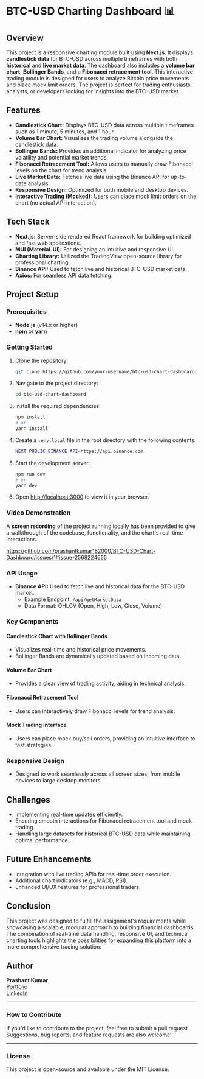 # BTC-USD Charting Dashboard 📊

## Overview

This project is a responsive charting module built using **Next.js**. It displays **candlestick data** for BTC-USD across multiple timeframes with both **historical** and **live market data**. The dashboard also includes a **volume bar chart**, **Bollinger Bands**, and a **Fibonacci retracement tool**. This interactive trading module is designed for users to analyze Bitcoin price movements and place mock limit orders. The project is perfect for trading enthusiasts, analysts, or developers looking for insights into the BTC-USD market.

## Features

- **Candlestick Chart:** Displays BTC-USD data across multiple timeframes such as 1 minute, 5 minutes, and 1 hour.
- **Volume Bar Chart:** Visualizes the trading volume alongside the candlestick data.
- **Bollinger Bands:** Provides an additional indicator for analyzing price volatility and potential market trends.
- **Fibonacci Retracement Tool:** Allows users to manually draw Fibonacci levels on the chart for trend analysis.
- **Live Market Data:** Fetches live data using the Binance API for up-to-date analysis.
- **Responsive Design:** Optimized for both mobile and desktop devices.
- **Interactive Trading (Mocked):** Users can place mock limit orders on the chart (no actual API interaction).
  
## Tech Stack

- **Next.js:** Server-side rendered React framework for building optimized and fast web applications.
- **MUI (Material-UI):** For designing an intuitive and responsive UI.
- **Charting Library:** Utilized the TradingView open-source library for professional charting.
- **Binance API:** Used to fetch live and historical BTC-USD market data.
- **Axios:** For seamless API data fetching.

## Project Setup

### Prerequisites

- **Node.js** (v14.x or higher)
- **npm** or **yarn**

### Getting Started

1. Clone the repository:
   ```bash
   git clone https://github.com/your-username/btc-usd-chart-dashboard.git
   ```

2. Navigate to the project directory:
   ```bash
   cd btc-usd-chart-dashboard
   ```

3. Install the required dependencies:
   ```bash
   npm install
   # or
   yarn install
   ```

4. Create a `.env.local` file in the root directory with the following contents:
   ```bash
   NEXT_PUBLIC_BINANCE_API=https://api.binance.com
   ```

5. Start the development server:
   ```bash
   npm run dev
   # or
   yarn dev
   ```

6. Open [http://localhost:3000](http://localhost:3000) to view it in your browser.

### Video Demonstration
A **screen recording** of the project running locally has been provided to give a walkthrough of the codebase, functionality, and the chart's real-time interactions.

https://github.com/prashantkumar182000/BTC-USD-Chart-Dashboard/issues/1#issue-2568224655

### API Usage

- **Binance API:** Used to fetch live and historical data for the BTC-USD market.
  - Example Endpoint: `/api/getMarketData`
  - Data Format: OHLCV (Open, High, Low, Close, Volume)

### Key Components

#### Candlestick Chart with Bollinger Bands
- Visualizes real-time and historical price movements.
- Bollinger Bands are dynamically updated based on incoming data.
  
#### Volume Bar Chart
- Provides a clear view of trading activity, aiding in technical analysis.

#### Fibonacci Retracement Tool
- Users can interactively draw Fibonacci levels for trend analysis.

#### Mock Trading Interface
- Users can place mock buy/sell orders, providing an intuitive interface to test strategies.

### Responsive Design
- Designed to work seamlessly across all screen sizes, from mobile devices to large desktop monitors.

## Challenges

- Implementing real-time updates efficiently.
- Ensuring smooth interactions for Fibonacci retracement tool and mock trading.
- Handling large datasets for historical BTC-USD data while maintaining optimal performance.

## Future Enhancements

- Integration with live trading APIs for real-time order execution.
- Additional chart indicators (e.g., MACD, RSI).
- Enhanced UI/UX features for professional traders.

## Conclusion

This project was designed to fulfill the assignment's requirements while showcasing a scalable, modular approach to building financial dashboards. The combination of real-time data handling, responsive UI, and technical charting tools highlights the possibilities for expanding this platform into a more comprehensive trading solution.

## Author

**Prashant Kumar**  
[Portfolio](https://prashantkumar60099.netlify.app/)  
[LinkedIn](https://www.linkedin.com/in/prashant-kumar60099)

---

### How to Contribute
If you'd like to contribute to the project, feel free to submit a pull request. Suggestions, bug reports, and feature requests are also welcome!

---

### License
This project is open-source and available under the MIT License.
